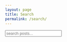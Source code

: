 ```yaml
---
layout: page
title: Search
permalink: /search/
---
```


<!-- Html Elements for Search -->
<div id="search-container">
<i class="fas fa-search"></i><input type="text" id="search-input" placeholder="search posts...">
<ul id="results-container"></ul>
</div>

<!-- Script pointing to search-script.js -->
<script src="/assets/search.js" type="text/javascript"></script>

<!-- Configuration -->
<script>
SimpleJekyllSearch({
  searchInput: document.getElementById('search-input'),
  resultsContainer: document.getElementById('results-container'),
  json: '/search.json'
})
</script>
